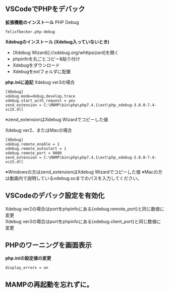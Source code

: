 ## VSCodeでPHPをデバック
**拡張機能のインストール**
PHP Debug
```
felixfbecker.php-debug
```

**Xdebugのインストール (Xdebug入っていないとき)**
- (Xdebug Wizard)[://xdebug.org/whttpsizard]を開く
- phpinfoを丸ごとコピー&貼り付け
- Xdebugをダウンロード
- Xdebugをextフォルダに配置

**php.iniに追記**
Xdebug ver3の場合
```
[XDebug]
xdebug.mode=debug,develop,trace
xdebug.start_with_request = yes
zend_extension = C:\MAMP\bin\php\php7.4.1\ext\php_xdebug-3.0.0-7.4-vc15.dll
```
※zend_extensionはXdebug Wizardでコピーした値

Xdebug ver2、またはMacの場合
```
[XDebug]
xdebug.remote_enable = 1
xdebug.remote_autostart = 1
xdebug.remote_port = 9000
zend_extension = C:\MAMP\bin\php\php7.4.1\ext\php_xdebug-2.0.0-7.4-vc15.dll
```
※Windowsの方はzend_extensionはXdebug Wizardでコピーした値
※Macの方は動画内で説明しているxdebug.soまでのパスを入力してください。

## VSCodeのデバック設定を有効化
Xdebug ver2の場合はportをphpinfoにある{xdebug.remote_port}と同じ数値に変更  
Xdebug ver3の場合はportをphpinfoにある{xdebug.client_port}と同じ数値に変更

## PHPのワーニングを画面表示
**php.iniの設定値の変更**
```
display_errors = on
```

## MAMPの再起動を忘れずに。
